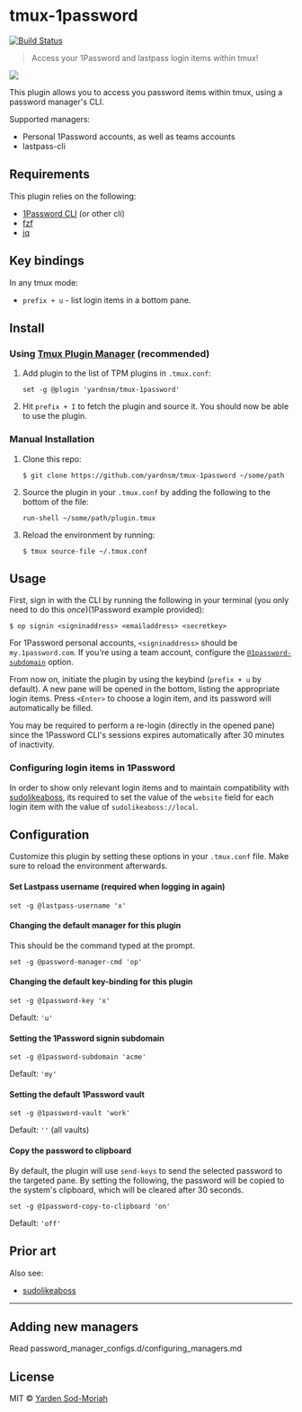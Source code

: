 # tmux-1password

[![Build Status](https://travis-ci.org/yardnsm/tmux-1password.svg?branch=master)](https://travis-ci.org/yardnsm/tmux-1password)

> Access your 1Password and lastpass login items within tmux!

![](.github/screenshot.gif)

This plugin allows you to access you password items within tmux, using a password manager's CLI.

Supported managers:

* Personal 1Password accounts, as well as teams accounts
* lastpass-cli

## Requirements

This plugin relies on the following:

- [1Password CLI](https://support.1password.com/command-line-getting-started/) (or other cli)
- [fzf](https://github.com/junegunn/fzf)
- [jq](https://stedolan.github.io/jq/)

## Key bindings

In any tmux mode:

- `prefix + u` - list login items in a bottom pane.

## Install

### Using [Tmux Plugin Manager](https://github.com/tmux-plugins/tpm) (recommended)

1. Add plugin to the list of TPM plugins in `.tmux.conf`:

    ```
    set -g @plugin 'yardnsm/tmux-1password'
    ```

2. Hit `prefix + I` to fetch the plugin and source it. You should now be able to use the plugin.

### Manual Installation

1. Clone this repo:

    ```console
    $ git clone https://github.com/yardnsm/tmux-1password ~/some/path
    ```

2. Source the plugin in your `.tmux.conf` by adding the following to the bottom of the file:

    ```
    run-shell ~/some/path/plugin.tmux
    ```

3. Reload the environment by running:

    ```console
    $ tmux source-file ~/.tmux.conf
    ```

## Usage

First, sign in with the CLI by running the following in your terminal (you only need to do
this *once*)(1Password example provided):

```console
$ op signin <signinaddress> <emailaddress> <secretkey>
```

For 1Password personal accounts, `<signinaddress>` should be `my.1password.com`. If you're using a
team account, configure the [`@1password-subdomain`](#setting-the-signin-subdomain) option.

From now on, initiate the plugin by using the keybind (`prefix + u` by default). A new pane will be
opened in the bottom, listing the appropriate login items. Press `<Enter>` to choose a login item,
and its password will automatically be filled.

You may be required to perform a re-login (directly in the opened pane) since the 1Password CLI's
sessions expires automatically after 30 minutes of inactivity.

### Configuring login items in 1Password

In order to show only relevant login items and to maintain compatibility with
[sudolikeaboss](https://github.com/ravenac95/sudolikeaboss), its required to set the value of the
`website` field for each login item with the value of `sudolikeaboss://local`.

## Configuration

Customize this plugin by setting these options in your `.tmux.conf` file. Make sure to reload the
environment afterwards.

#### Set Lastpass username (required when logging in again)

```
set -g @lastpass-username 'x'
```

#### Changing the default manager for this plugin

This should be the command typed at the prompt.

```
set -g @password-manager-cmd 'op'
```

#### Changing the default key-binding for this plugin

```
set -g @1password-key 'x'
```

Default: `'u'`

#### Setting the 1Password signin subdomain

```
set -g @1password-subdomain 'acme'
```

Default: `'my'`

#### Setting the default 1Password vault

```
set -g @1password-vault 'work'
```

Default: `''` (all vaults)

#### Copy the password to clipboard

By default, the plugin will use `send-keys` to send the selected password to the targeted pane. By
setting the following, the password will be copied to the system's clipboard, which will be cleared
after 30 seconds.

```
set -g @1password-copy-to-clipboard 'on'
```

Default: `'off'`

## Prior art

Also see:

- [sudolikeaboss](https://github.com/ravenac95/sudolikeaboss)

---

## Adding new managers

Read password_manager_configs.d/configuring_managers.md

## License

MIT © [Yarden Sod-Moriah](http://yardnsm.net/)
